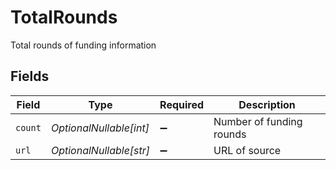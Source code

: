 # TotalRounds

Total rounds of funding information


## Fields

| Field                    | Type                     | Required                 | Description              |
| ------------------------ | ------------------------ | ------------------------ | ------------------------ |
| `count`                  | *OptionalNullable[int]*  | :heavy_minus_sign:       | Number of funding rounds |
| `url`                    | *OptionalNullable[str]*  | :heavy_minus_sign:       | URL of source            |